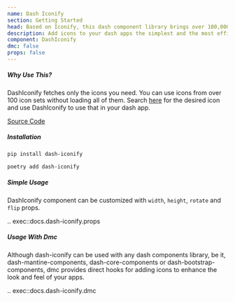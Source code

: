 ```yaml
---
name: Dash Iconify
section: Getting Started
head: Based on Iconify, this dash component library brings over 100,000 vector icons to your apps.
description: Add icons to your dash apps the simplest and the most efficient way.
component: DashIconify
dmc: false
props: false
---
```


##### Why Use This?

DashIconify fetches only the icons you need. You can use icons from over 100 icon sets without loading all of them.
Search [here](https://icon-sets.iconify.design/) for the desired icon and use DashIconify to use that in your dash app.

[Source Code](https://github.com/snehilvj/dash-iconify)

##### Installation

```bash
pip install dash-iconify
```

```bash
poetry add dash-iconify
```

##### Simple Usage

DashIconify component can be customized with `width`, `height`, `rotate` and `flip` props.

.. exec::docs.dash-iconify.props


##### Usage With Dmc

Although dash-iconify can be used with any dash components library, be it, dash-mantine-components, dash-core-components
or dash-bootstrap-components, dmc provides direct hooks for adding icons to enhance the look and feel of your apps.

.. exec::docs.dash-iconify.dmc
